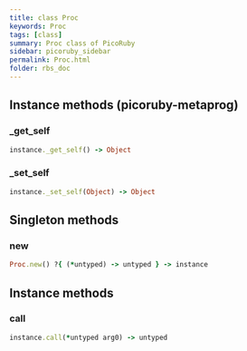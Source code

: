 ```yaml
---
title: class Proc
keywords: Proc
tags: [class]
summary: Proc class of PicoRuby
sidebar: picoruby_sidebar
permalink: Proc.html
folder: rbs_doc
---
```

## Instance methods (picoruby-metaprog)
### _get_self

```ruby
instance._get_self() -> Object
```
### _set_self

```ruby
instance._set_self(Object) -> Object
```
## Singleton methods
### new

```ruby
Proc.new() ?{ (*untyped) -> untyped } -> instance
```
## Instance methods
### call

```ruby
instance.call(*untyped arg0) -> untyped
```

